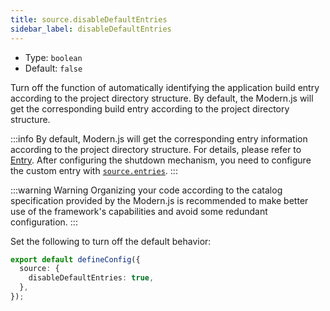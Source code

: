 ```yaml
---
title: source.disableDefaultEntries
sidebar_label: disableDefaultEntries
---
```


- Type: `boolean`
- Default: `false`

Turn off the function of automatically identifying the application build entry according to the project directory structure. By default, the Modern.js will get the corresponding build entry according to the project directory structure.

:::info
By default, Modern.js will get the corresponding entry information according to the project directory structure. For details, please refer to [Entry](/docs/guides/concept/entries).
After configuring the shutdown mechanism, you need to configure the custom entry with [`source.entries`](/docs/configure/app/source/entries).
:::

:::warning Warning
Organizing your code according to the catalog specification provided by the Modern.js is recommended to make better use of the framework's capabilities and avoid some redundant configuration.
:::

Set the following to turn off the default behavior:

```ts title="modern.config.ts"
export default defineConfig({
  source: {
    disableDefaultEntries: true,
  },
});
```
